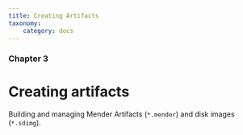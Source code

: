 ```yaml
---
title: Creating Artifacts
taxonomy:
    category: docs
---
```


### Chapter 3

# Creating artifacts

Building and managing Mender Artifacts (`*.mender`) and disk images (`*.sdimg`).
